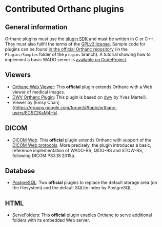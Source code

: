 # Contributed Orthanc plugins

## General information

Orthanc plugins must use the [plugin SDK](https://orthanc.chu.ulg.ac.be/sdk/index.html) and must be written in C or C++. They must also fullfil the terms of the [GPLv3 license](http://www.gnu.org/licenses/quick-guide-gplv3.en.html). Sample code for plugins can be found [in the official Orthanc repository](https://bitbucket.org/sjodogne/orthanc/src/default/Plugins/Samples/) (in the `Plugins/Samples` folder of the `plugins` branch). A tutorial showing how to implement a basic WADO server is [available on CodeProject](http://codeproject.com/Articles/797118/Implementing-a-WADO-Server-using-Orthanc).

## Viewers

* [Orthanc Web Viewer](http://www.orthanc-server.com/static.php?page=web-viewer): This **official** plugin extends Orthanc with a Web viewer of medical images.
* [DWV Orthanc Plugin](https://github.com/ivmartel/dwv-orthanc-plugin): This plugin is based on [dwv](https://github.com/ivmartel/dwv/wiki) by Yves Martelli.
* Viewer by [Emsy Chan]((https://groups.google.com/forum/#!topic/orthanc-users/EC5Z2KaM4Hs).

## DICOM

* [DICOM Web](http://www.orthanc-server.com/static.php?page=dicomweb): This **official** plugin extends Orthanc with support of the [DICOM Web protocols](http://medical.nema.org/medical/dicom/current/output/html/part18.html). More precisely, the plugin introduces a basic, reference implementation of WADO-RS, QIDO-RS and STOW-RS, following DICOM PS3.18 2015a.

## Database

* [PostgreSQL](http://www.orthanc-server.com/static.php?page=postgresql): Two **official** plugins to replace the default storage area (on the filesystem) and the default SQLite index by PostgreSQL.

## HTML

* [ServeFolders](https://bitbucket.org/sjodogne/orthanc/src/default/Plugins/Samples/ServeFolders/): This **official** plugin enables Orthanc to serve additional folders with its embedded Web server.
